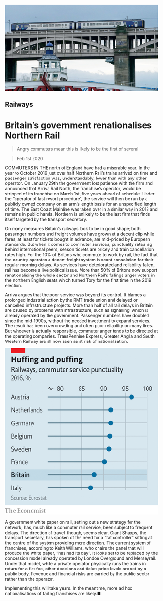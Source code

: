 ![](./images/20200201_BRP502.jpg)

## Railways

# Britain’s government renationalises Northern Rail

> Angry commuters mean this is likely to be the first of several

> Feb 1st 2020

COMMUTERS IN THE north of England have had a miserable year. In the year to October 2019 just over half Northern Rail’s trains arrived on time and passenger satisfaction was, understandably, lower than with any other operator. On January 29th the government lost patience with the firm and announced that Arriva Rail North, the franchise’s operator, would be stripped of its franchise on March 1st, five years ahead of schedule. Under the “operator of last resort procedure”, the service will then be run by a publicly owned company on an arm’s length basis for an unspecified length of time. The East Coast Mainline was taken over in a similar way in 2018 and remains in public hands. Northern is unlikely to be the last firm that finds itself targeted by the transport secretary.

On many measures Britain’s railways look to be in good shape; both passenger numbers and freight volumes have grown at a decent clip while fares, at least for tickets bought in advance, are mid-priced by European standards. But when it comes to commuter services, punctuality rates lag behind international peers, season tickets are pricey and train cancellation rates high. For the 10% of Britons who commute to work by rail, the fact that the country operates a decent freight system is scant consolation for their regular morning delays. As services have deteriorated and reliability fallen, rail has become a live political issue. More than 50% of Britons now support renationalising the whole sector and Northern Rail’s failings anger voters in the northern English seats which turned Tory for the first time in the 2019 election.

Arriva argues that the poor service was beyond its control. It blames a prolonged industrial action by the RMT trade union and delayed or cancelled infrastructure projects. More than half of all rail delays in Britain are caused by problems with infrastructure, such as signalling, which is already operated by the government. Passenger numbers have doubled since the mid-1990s, without the needed investment to expand services. The result has been overcrowding and often poor reliability on many lines. But whoever is actually responsible, commuter anger tends to be directed at the operating companies. TransPennine Express, Greater Anglia and South Western Railway are all now seen as at risk of nationalisation.

![](./images/20200201_BRC040.png)

A government white paper on rail, setting out a new strategy for the network, has, much like a commuter rail service, been subject to frequent delays. The direction of travel, though, seems clear. Grant Shapps, the transport secretary, has spoken of the need for a “fat controller” sitting at the centre of the system providing more direction. The current system of franchises, according to Keith Williams, who chairs the panel that will produce the white paper, “has had its day”. It looks set to be replaced by the concession model already operated by London Overground and Merseyrail. Under that model, while a private operator physically runs the trains in return for a flat fee, other decisions and ticket-price levels are set by a public body. Revenue and financial risks are carried by the public sector rather than the operator.

Implementing this will take years. In the meantime, more ad hoc nationalisations of failing franchises are likely.■